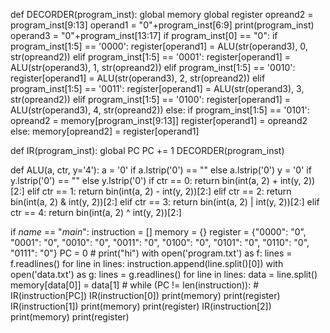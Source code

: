 def DECORDER(program_inst):
        global memory
        global register
        opreand2 = program_inst[9:13]
        operand1 = "0"+program_inst[6:9]
        print(program_inst)
        operand3 = "0"+program_inst[13:17]
        if program_inst[0] == "0":
            if program_inst[1:5] == '0000':
                register[operand1] = ALU(str(operand3), 0, str(opreand2))
            elif program_inst[1:5] == '0001':
                register[operand1] = ALU(str(operand3), 1, str(opreand2))
            elif program_inst[1:5] == '0010':
                register[operand1] = ALU(str(operand3), 2, str(opreand2))
            elif program_inst[1:5] == '0011':
                register[operand1] = ALU(str(operand3), 3, str(opreand2))
            elif program_inst[1:5] == '0100':
                register[operand1] = ALU(str(operand3), 4, str(opreand2))
        else:
            if program_inst[1:5] == '0101':
                opreand2 = memory[program_inst[9:13]]
                register[operand1] = opreand2
            else:
                memory[opreand2] = register[operand1]


def IR(program_inst):
        global PC
        PC += 1
        DECORDER(program_inst)


def ALU(a, ctr, y='4'):
    a = '0' if a.lstrip('0') == "" else a.lstrip('0')
    y = '0' if y.lstrip('0') == "" else y.lstrip('0')
    if ctr == 0:
        return bin(int(a, 2) + int(y, 2))[2:]
    elif ctr == 1:
        return bin(int(a, 2) - int(y, 2))[2:]
    elif ctr == 2:
        return bin(int(a, 2) & int(y, 2))[2:]
    elif ctr == 3:
        return bin(int(a, 2) | int(y, 2))[2:]
    elif ctr == 4:
        return bin(int(a, 2) ^ int(y, 2))[2:]
   
if _name_ == "_main_":
    instruction = []
    memory = {}
    register = {"0000": "0", "0001": "0", "0010": "0", "0011": "0", "0100": "0", "0101": "0", "0110": "0", "0111": "0"}
    PC = 0
    # print("hi")
    with open('program.txt') as f:
        lines = f.readlines()
        for line in lines:
            instruction.append(line.split()[0])
    with open('data.txt') as g:
        lines = g.readlines()
        for line in lines:
            data = line.split()
            memory[data[0]] = data[1]
    # while (PC != len(instruction)):
    #     IR(instruction[PC])
    IR(instruction[0])
    print(memory)
    print(register)
    IR(instruction[1])
    print(memory)
    print(register)
    IR(instruction[2])
    print(memory)
    print(register)
